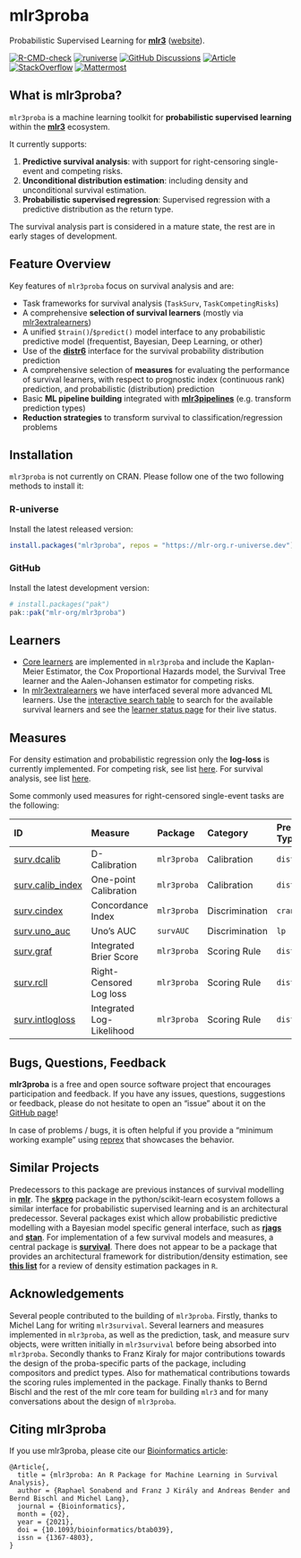 
# mlr3proba

Probabilistic Supervised Learning for
**[mlr3](https://github.com/mlr-org/mlr3/)**
([website](https://mlr3proba.mlr-org.com/)).

<!-- badges: start -->

[![R-CMD-check](https://github.com/mlr-org/mlr3proba/actions/workflows/r-cmd-check.yml/badge.svg)](https://github.com/mlr-org/mlr3proba/actions/workflows/r-cmd-check.yml)
[![runiverse](https://mlr-org.r-universe.dev/badges/mlr3proba)](https://mlr-org.r-universe.dev/mlr3proba)
[![GitHub
Discussions](https://img.shields.io/github/discussions/mlr-org/mlr3proba?logo=github&label=Discussions%20Q%26A&color=FFE600)](https://github.com/mlr-org/mlr3proba/discussions)
[![Article](https://img.shields.io/badge/Article-10.1093%2Fbioinformatics%2Fbtab039-brightgreen)](https://doi.org/10.1093/bioinformatics/btab039)
[![StackOverflow](https://img.shields.io/badge/stackoverflow-mlr3-orange.svg?color=pink)](https://stackoverflow.com/questions/tagged/mlr3)
[![Mattermost](https://img.shields.io/badge/chat-mattermost-orange.svg?color=pink)](https://lmmisld-lmu-stats-slds.srv.mwn.de/mlr_invite/)
<!-- badges: end -->

## What is mlr3proba?

`mlr3proba` is a machine learning toolkit for **probabilistic supervised
learning** within the **[mlr3](https://github.com/mlr-org/mlr3)**
ecosystem.

It currently supports:

1.  **Predictive survival analysis**: with support for right-censoring
    single-event and competing risks.
2.  **Unconditional distribution estimation**: including density and
    unconditional survival estimation.
3.  **Probabilistic supervised regression**: Supervised regression with
    a predictive distribution as the return type.

The survival analysis part is considered in a mature state, the rest are
in early stages of development.

## Feature Overview

Key features of `mlr3proba` focus on survival analysis and are:

- Task frameworks for survival analysis (`TaskSurv`,
  `TaskCompetingRisks`)
- A comprehensive **selection of survival learners** (mostly via
  [mlr3extralearners](https://github.com/mlr-org/mlr3extralearners/))
- A unified `$train()`/`$predict()` model interface to any probabilistic
  predictive model (frequentist, Bayesian, Deep Learning, or other)
- Use of the
  **[distr6](https://github.com/alan-turing-institute/distr6)**
  interface for the survival probability distribution prediction
- A comprehensive selection of **measures** for evaluating the
  performance of survival learners, with respect to prognostic index
  (continuous rank) prediction, and probabilistic (distribution)
  prediction
- Basic **ML pipeline building** integrated with
  **[mlr3pipelines](https://github.com/mlr-org/mlr3pipelines)**
  (e.g. transform prediction types)
- **Reduction strategies** to transform survival to
  classification/regression problems

## Installation

`mlr3proba` is not currently on CRAN. Please follow one of the two
following methods to install it:

### R-universe

Install the latest released version:

``` r
install.packages("mlr3proba", repos = "https://mlr-org.r-universe.dev")
```

### GitHub

Install the latest development version:

``` r
# install.packages("pak")
pak::pak("mlr-org/mlr3proba")
```

## Learners

- [Core
  learners](https://mlr3proba.mlr-org.com/reference/index.html#survival-learners)
  are implemented in `mlr3proba` and include the Kaplan-Meier Estimator,
  the Cox Proportional Hazards model, the Survival Tree learner and the
  Aalen-Johansen estimator for competing risks.
- In [mlr3extralearners](https://github.com/mlr-org/mlr3extralearners)
  we have interfaced several more advanced ML learners. Use the
  [interactive search table](https://mlr-org.com/learners.html) to
  search for the available survival learners and see the [learner status
  page](https://mlr3extralearners.mlr-org.com/articles/learner_status.html)
  for their live status.

## Measures

For density estimation and probabilistic regression only the
**log-loss** is currently implemented. For competing risk, see list
[here](https://mlr3proba.mlr-org.com/reference/index.html#competing-risk-measures).
For survival analysis, see list
[here](https://mlr3proba.mlr-org.com/reference/index.html#survival-measures).

Some commonly used measures for right-censored single-event tasks are
the following:

| ID | Measure | Package | Category | Prediction Type |
|:---|:---|:---|:---|:---|
| [surv.dcalib](https://mlr3proba.mlr-org.com/reference/mlr_measures_surv.dcalib.html) | D-Calibration | `mlr3proba` | Calibration | `distr` |
| [surv.calib_index](https://mlr3proba.mlr-org.com/reference/mlr_measures_surv.calib_index.html) | One-point Calibration | `mlr3proba` | Calibration | `distr` |
| [surv.cindex](https://mlr3proba.mlr-org.com/reference/mlr_measures_surv.cindex.html) | Concordance Index | `mlr3proba` | Discrimination | `crank` |
| [surv.uno_auc](https://mlr3proba.mlr-org.com/reference/mlr_measures_surv.uno_auc.html) | Uno’s AUC | `survAUC` | Discrimination | `lp` |
| [surv.graf](https://mlr3proba.mlr-org.com/reference/mlr_measures_surv.graf.html) | Integrated Brier Score | `mlr3proba` | Scoring Rule | `distr` |
| [surv.rcll](https://mlr3proba.mlr-org.com/reference/mlr_measures_surv.rcll.html) | Right-Censored Log loss | `mlr3proba` | Scoring Rule | `distr` |
| [surv.intlogloss](https://mlr3proba.mlr-org.com/reference/mlr_measures_surv.intlogloss.html) | Integrated Log-Likelihood | `mlr3proba` | Scoring Rule | `distr` |

## Bugs, Questions, Feedback

**mlr3proba** is a free and open source software project that encourages
participation and feedback. If you have any issues, questions,
suggestions or feedback, please do not hesitate to open an “issue” about
it on the [GitHub page](https://github.com/mlr-org/mlr3proba/issues)!

In case of problems / bugs, it is often helpful if you provide a
“minimum working example” using [reprex](https://reprex.tidyverse.org/)
that showcases the behavior.

## Similar Projects

Predecessors to this package are previous instances of survival
modelling in **[mlr](https://github.com/mlr-org/mlr)**. The
**[skpro](https://github.com/alan-turing-institute/skpro)** package in
the python/scikit-learn ecosystem follows a similar interface for
probabilistic supervised learning and is an architectural predecessor.
Several packages exist which allow probabilistic predictive modelling
with a Bayesian model specific general interface, such as
**[rjags](https://CRAN.R-project.org/package=rjags)** and
**[stan](https://github.com/stan-dev/rstan)**. For implementation of a
few survival models and measures, a central package is
**[survival](https://github.com/therneau/survival)**. There does not
appear to be a package that provides an architectural framework for
distribution/density estimation, see **[this
list](https://vita.had.co.nz/papers/density-estimation.pdf)** for a
review of density estimation packages in `R`.

## Acknowledgements

Several people contributed to the building of `mlr3proba`. Firstly,
thanks to Michel Lang for writing `mlr3survival`. Several learners and
measures implemented in `mlr3proba`, as well as the prediction, task,
and measure surv objects, were written initially in `mlr3survival`
before being absorbed into `mlr3proba`. Secondly thanks to Franz Kiraly
for major contributions towards the design of the proba-specific parts
of the package, including compositors and predict types. Also for
mathematical contributions towards the scoring rules implemented in the
package. Finally thanks to Bernd Bischl and the rest of the mlr core
team for building `mlr3` and for many conversations about the design of
`mlr3proba`.

## Citing mlr3proba

If you use mlr3proba, please cite our [Bioinformatics
article](https://doi.org/10.1093/bioinformatics/btab039):

    @Article{,
      title = {mlr3proba: An R Package for Machine Learning in Survival Analysis},
      author = {Raphael Sonabend and Franz J Király and Andreas Bender and Bernd Bischl and Michel Lang},
      journal = {Bioinformatics},
      month = {02},
      year = {2021},
      doi = {10.1093/bioinformatics/btab039},
      issn = {1367-4803},
    }
